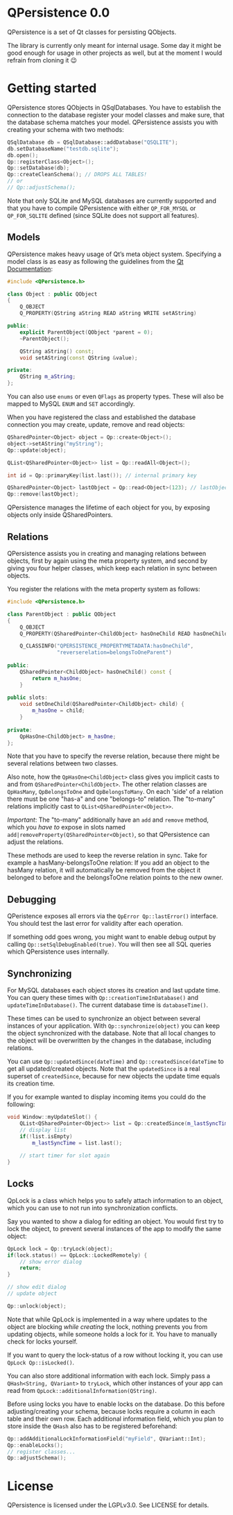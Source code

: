 QPersistence 0.0
================

QPersistence is a set of Qt classes for persisting QObjects.

The library is currently only meant for internal usage. Some day it might be good enough for usage in other projects as well, but at the moment I would refrain from cloning it :wink:

Getting started
===============

QPersistence stores QObjects in QSqlDatabases. You have to establish the connection to the database register your model classes and make sure, that the database schema matches your model. QPersistence assists you with creating your schema with two methods:

```` C++
QSqlDatabase db = QSqlDatabase::addDatabase("QSQLITE");
db.setDatabaseName("testdb.sqlite");
db.open();
Qp::registerClass<Object>();
Qp::setDatabase(db);
Qp::createCleanSchema(); // DROPS ALL TABLES!
// or
// Qp::adjustSchema();
````

Note that only SQLite and MySQL databases are currently supported and that you have to compile QPersistence with either `QP_FOR_MYSQL` or `QP_FOR_SQLITE` defined (since SQLite does not support all features).

Models
------

QPersistence makes heavy usage of Qt’s meta object system. Specifying a model class is as easy as following the guidelines from the [Qt Documentation](http://qt-project.org/doc/qt-5/properties.html):

```` C++
#include <QPersistence.h>

class Object : public QObject
{
	Q_OBJECT
    Q_PROPERTY(QString aString READ aString WRITE setAString)

public:
    explicit ParentObject(QObject *parent = 0);
    ~ParentObject();

    QString aString() const;
    void setAString(const QString &value);

private:
	QString m_aString;
};

````

You can also use `enums` or even `QFlags` as property types. These will also be mapped to MySQL `ENUM` and `SET` accordingly.

When you have registered the class and established the database connection you may create, update, remove and read objects:

```` C++
QSharedPointer<Object> object = Qp::create<Object>();
object->setAString("myString");
Qp::update(object);

QList<QSharedPointer<Object>> list = Qp::readAll<Object>();

int id = Qp::primaryKey(list.last()); // internal primary key

QSharedPointer<Object> lastObject = Qp::read<Object>(123); // lastObject == list.last()
Qp::remove(lastObject);
````

QPersistence manages the lifetime of each object for you, by exposing objects only inside QSharedPointers.

Relations
---------

QPersistence assists you in creating and managing relations between objects, first by again using the meta property system, and second by giving you four helper classes, which keep each relation in sync between objects.

You register the relations with the meta property system as follows:

```` C++
#include <QPersistence.h>

class ParentObject : public QObject
{
    Q_OBJECT
    Q_PROPERTY(QSharedPointer<ChildObject> hasOneChild READ hasOneChild WRITE setOneChild)

    Q_CLASSINFO("QPERSISTENCE_PROPERTYMETADATA:hasOneChild",
                "reverserelation=belongsToOneParent")
                
public:
    QSharedPointer<ChildObject> hasOneChild() const {
    	return m_hasOne;
    }
    
public slots:
    void setOneChild(QSharedPointer<ChildObject> child) {
    	m_hasOne = child;
    }
    
private:
    QpHasOne<ChildObject> m_hasOne;
};
````
Note that you have to specify the reverse relation, because there might be several relations between two classes.

Also note, how the `QpHasOne<ChildObject>` class gives you implicit casts to and from `QSharedPointer<ChildObject>`. The other relation classes are `QpHasMany`, `QpBelongsToOne` and `QpBelongsToMany`. On each 'side' of a relation there must be one "has-a" and one "belongs-to" relation. The "to-many" relations implicitly cast to `QList<QSharedPointer<Object>>`.

_Important_:  The "to-many" additionally have an `add` and `remove` method, which you _have to_ expose in slots named `add|removeProperty(QSharedPointer<Object)`, so that QPersistence can adjust the relations.

These methods are used to keep the reverse relation in sync. Take for example a hasMany-belongsToOne relation: If you add an object to the hasMany relation, it will automatically be removed from the object it belonged to before and the belongsToOne relation points to the new owner.

Debugging
---------

QPeristence exposes all errors via the `QpError Qp::lastError()` interface. You should test the last error for validity after each operation. 

If something odd goes wrong, you might want to enable debug output by calling `Qp::setSqlDebugEnabled(true)`. You will then see all SQL queries which QPersistence uses internally.


Synchronizing
-------------

For MySQL databases each object stores its creation and last update time. You can query these times with `Qp::creationTimeInDatabase()` and `updateTimeInDatabase()`. The current database time is `databaseTime()`.

These times can be used to synchronize an object between several instances of your application. With `Qp::synchronize(object)` you can keep the object synchronized with the database. Note that all local changes to the object will be overwritten by the changes in the database, including relations.

You can use `Qp::updatedSince(dateTime)` and `Qp::createdSince(dateTime` to get all updated/created objects. Note that the `updatedSince` is a real superset of `createdSince`, because for new objects the update time equals its creation time.

If you for example wanted to display incoming items you could do the following:

```` C++
void Window::myUpdateSlot() {
	QList<QSharedPointer<Object>> list = Qp::createdSince(m_lastSyncTime);
	// display list
	if(!list.isEmpty)
		m_lastSyncTime = list.last();
		
	// start timer for slot again
}
````

Locks
-----

QpLock is a class which helps you to safely attach information to an object, which you can use to not run into synchronization conflicts.

Say you wanted to show a dialog for editing an object. You would first try to lock the object, to prevent several instances of the app to modify the same object:

```` C++
QpLock lock = Qp::tryLock(object);
if(lock.status() == QpLock::LockedRemotely) {
	// show error dialog
	return;
}

// show edit dialog
// update object

Qp::unlock(object);
````

Note that while QpLock is implemented in a way where updates to the object are blocking _while creating_ the lock, nothing prevents you from updating objects, while someone holds a lock for it. You have to manually check for locks yourself.

If you want to query the lock-status of a row without locking it, you can use `QpLock Qp::isLocked()`.

You can also store additional information with each lock. Simply pass a `QHash<String, QVariant>` to `tryLock`, which other instances of your app can read from `QpLock::additionalInformation(QString)`.

Before using locks you have to enable locks on the database. Do this before adjusting/creating your schema, because locks require a column in each table and their own row. Each additional information field, which you plan to store inside the `QHash` also has to be registered beforehand:

```` C++
Qp::addAdditionalLockInformationField("myField", QVariant::Int);
Qp::enableLocks();
// register classes...
Qp::adjustSchema();
````


License
=======

QPersistence is licensed under the LGPLv3.0. See LICENSE for details.
